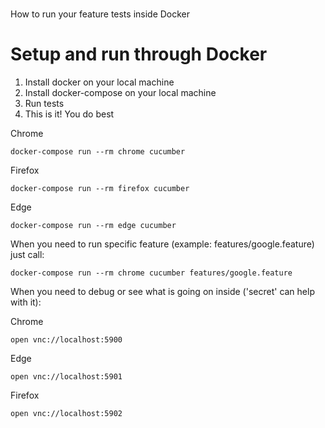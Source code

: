 #
How to run your feature tests inside Docker

# Setup and run through Docker
1. Install docker on your local machine
2. Install docker-compose on your local machine
3. Run tests
4. This is it! You do best

Chrome
```
docker-compose run --rm chrome cucumber
```

Firefox
```
docker-compose run --rm firefox cucumber
```

Edge
```
docker-compose run --rm edge cucumber
```

When you need to run specific feature (example: features/google.feature) just call:
```
docker-compose run --rm chrome cucumber features/google.feature
```

When you need to debug or see what is going on inside ('secret' can help with it):

Chrome
```
open vnc://localhost:5900
```

Edge
```
open vnc://localhost:5901
```

Firefox
```
open vnc://localhost:5902
```